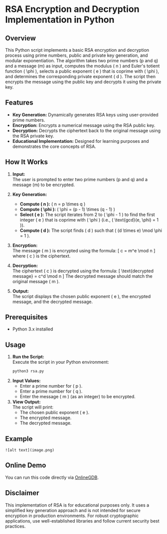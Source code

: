 # RSA Encryption and Decryption Implementation in Python

## Overview
This Python script implements a basic RSA encryption and decryption process using prime numbers, public and private key generation, and modular exponentiation. The algorithm takes two prime numbers (p and q) and a message (m) as input, computes the modulus \( n \) and Euler's totient function \( \phi \), selects a public exponent \( e \) that is coprime with \( \phi \), and determines the corresponding private exponent \( d \). The script then encrypts the message using the public key and decrypts it using the private key.

## Features
- **Key Generation:** Dynamically generates RSA keys using user-provided prime numbers.
- **Encryption:** Encrypts a numerical message using the RSA public key.
- **Decryption:** Decrypts the ciphertext back to the original message using the RSA private key.
- **Educational Implementation:** Designed for learning purposes and demonstrates the core concepts of RSA.

## How It Works
1. **Input:**  
   The user is prompted to enter two prime numbers (p and q) and a message (m) to be encrypted.
   
2. **Key Generation:**  
   - **Compute \( n \):** \( n = p \times q \)
   - **Compute \( \phi \):** \( \phi = (p - 1) \times (q - 1) \)
   - **Select \( e \):** The script iterates from 2 to \( \phi - 1 \) to find the first integer \( e \) that is coprime with \( \phi \) (i.e., \( \text{gcd}(e, \phi) = 1 \)).
   - **Compute \( d \):** The script finds \( d \) such that \( (d \times e) \mod \phi = 1 \).

3. **Encryption:**  
   The message \( m \) is encrypted using the formula:
   \[
   c = m^e \mod n
   \]
   where \( c \) is the ciphertext.

4. **Decryption:**  
   The ciphertext \( c \) is decrypted using the formula:
   \[
   \text{decrypted message} = c^d \mod n
   \]
   The decrypted message should match the original message \( m \).

5. **Output:**  
   The script displays the chosen public exponent \( e \), the encrypted message, and the decrypted message.

## Prerequisites
- Python 3.x installed

## Usage
1. **Run the Script:**  
   Execute the script in your Python environment:
   ```bash
   python3 rsa.py
   ```
2. **Input Values:**  
   - Enter a prime number for \( p \).
   - Enter a prime number for \( q \).
   - Enter the message \( m \) (as an integer) to be encrypted.
3. **View Output:**  
   The script will print:
   - The chosen public exponent \( e \).
   - The encrypted message.
   - The decrypted message.

## Example
```
![alt text](image.png)
```

## Online Demo
You can run this code directly via [OnlineGDB](https://onlinegdb.com/dehaPA5z8).

## Disclaimer
This implementation of RSA is for educational purposes only. It uses a simplified key generation approach and is not intended for secure encryption in production environments. For robust cryptographic applications, use well-established libraries and follow current security best practices.

